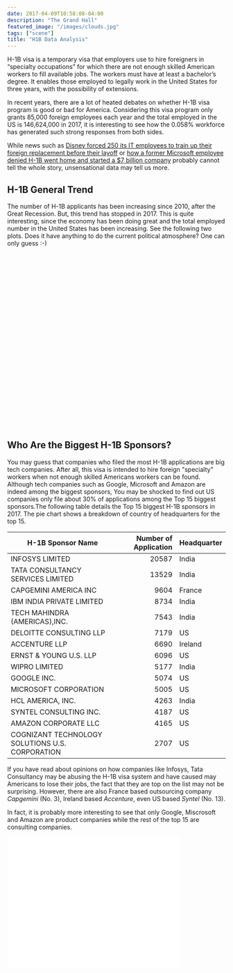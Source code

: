 ```yaml
---
date: 2017-04-09T10:58:08-04:00
description: "The Grand Hall"
featured_image: "/images/clouds.jpg"
tags: ["scene"]
title: "H1B Data Analysis"
---
```


H-1B visa is  a temporary visa that employers use to hire foreigners in “specialty occupations” for which there are not enough skilled American workers to fill available jobs. The workers must have at least a bachelor’s degree. It enables those employed to legally work in the United States for three years, with the possibility of extensions.

In recent years, there are a lot of heated debates on whether H-1B visa program is good or bad for America. Considering this visa program only grants 85,000 foreign employees each year and the total employed in the US is 146,624,000 in 2017, it is interesting to see how the 0.058% workforce has generated such strong responses from both sides. 

While news such as [Disney forced 250 its IT employees to train up their foreign replacement before their layoff](https://www.nytimes.com/2015/06/04/us/last-task-after-layoff-at-disney-train-foreign-replacements.html) or [how a former Microsoft employee denied H-1B went home and started a $7 billion company](https://money.cnn.com/2017/02/02/news/india/snapdeal-india-kunal-bahl-h1b-visa/index.html) probably cannot tell the whole story, unsensational data may tell us more.

## H-1B General Trend

The number of H-1B applicants has been increasing since 2010, after the Great Recession. But, this trend has stopped in 2017. This is quite interesting, since the economy has been doing great and the total employed number in the United States has been increasing. See the following two plots. Does it have anything to do the current political atmosphere? One can only guess :-)

<script src="https://cdn.plot.ly/plotly-latest.min.js"></script>
<div id="7ed07c9c-981c-4584-a383-11e76c7d07c4" style="height: 200; width: 300;" class="plotly-graph-div"></div><script type="text/javascript">window.PLOTLYENV=window.PLOTLYENV || {};window.PLOTLYENV.BASE_URL="https://plot.ly";Plotly.newPlot("7ed07c9c-981c-4584-a383-11e76c7d07c4", [{"type": "scatter", "x": [2013, 2014, 2015, 2016, 2017], "y": [442277, 519504, 618804, 647852, 624650], "mode": "lines+markers", "name": "H-1B"}, {"type": "scatter", "x": [2013, 2014, 2015, 2016, 2017], "y": [44152, 70998, 88994, 126143, 97603], "mode": "lines+markers", "name": "PERM"}], {}, {"showLink": true, "linkText": "Export to plot.ly"})</script>

<script src="https://cdn.plot.ly/plotly-latest.min.js"></script>
<div id="0d4d5776-63aa-45e4-a5e5-60cad6a61245" style="height: 200; width: 300;" class="plotly-graph-div"></div><script type="text/javascript">window.PLOTLYENV=window.PLOTLYENV || {};window.PLOTLYENV.BASE_URL="https://plot.ly";Plotly.newPlot("0d4d5776-63aa-45e4-a5e5-60cad6a61245", [{"type": "scatter", "x": [2013, 2014, 2015, 2016, 2017], "y": [136369, 138936, 141818, 144348, 146624], "mode": "lines+markers"}], {}, {"showLink": true, "linkText": "Export to plot.ly"})</script>


## Who Are the Biggest H-1B Sponsors?

You may guess that companies who filed the most H-1B applications are big tech companies. After all, this visa is intended to hire foreign "specialty" workers when not enough skilled Americans workers can be found. Although tech companies such as Google, Microsoft and Amazon are indeed among the biggest sponsors, You may be shocked to find out US companies only file about 30% of applications among the Top 15 biggest sponsors.The following table details the Top 15 biggest H-1B sponsors in 2017. The pie chart shows a breakdown of country of headquarters for the top 15.


H-1B Sponsor Name | Number of Application | Headquarter
------------- |-------------:|--------------
INFOSYS LIMITED | 20587 | India
TATA CONSULTANCY SERVICES LIMITED | 13529 | India
CAPGEMINI AMERICA INC | 9604 | France
IBM INDIA PRIVATE LIMITED | 8734 | India
TECH MAHINDRA (AMERICAS),INC. | 7543 | India
DELOITTE CONSULTING LLP | 7179 | US
ACCENTURE LLP | 6690 | Ireland
ERNST & YOUNG U.S. LLP | 6096 | US
WIPRO LIMITED | 5177 | India
GOOGLE INC. | 5074 | US
MICROSOFT CORPORATION | 5005 | US
HCL AMERICA, INC. | 4263 | India
SYNTEL CONSULTING INC. | 4187 | US
AMAZON CORPORATE LLC | 4165 | US
COGNIZANT TECHNOLOGY SOLUTIONS U.S. CORPORATION | 2707 | US

If you have read about opinions on how companies like Infosys, Tata Consultancy may be abusing the H-1B visa system and have caused may Americans to lose their jobs, the fact that they are top on the list may not be surprising. However, there are also France based outsourcing company _Capgemini_ (No. 3), Ireland based _Accenture_, even US based _Syntel_ (No. 13).  

In fact, it is probably more interesting to see that only Google, Miscrosoft and Amazon are product companies while the rest of the top 15 are consulting companies.  
<iframe width="400" height="300" frameborder="0" scrolling="no" src="//plot.ly/~liukuo99/1.embed"></iframe>

